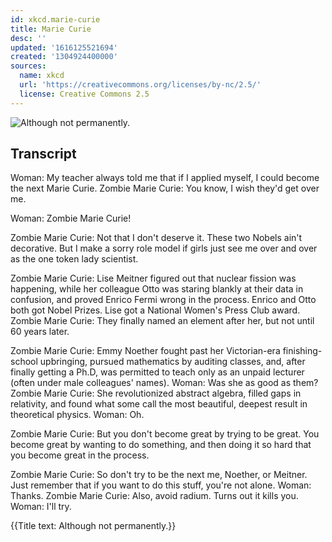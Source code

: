```yaml
---
id: xkcd.marie-curie
title: Marie Curie
desc: ''
updated: '1616125521694'
created: '1304924400000'
sources:
  name: xkcd
  url: 'https://creativecommons.org/licenses/by-nc/2.5/'
  license: Creative Commons 2.5
---
```

![Although not permanently.](https://imgs.xkcd.com/comics/marie_curie.png)

## Transcript
Woman: My teacher always told me that if I applied myself, I could become the next Marie Curie.
Zombie Marie Curie: You know, I wish they'd get over me.

Woman: Zombie Marie Curie!

Zombie Marie Curie: Not that I don't deserve it. These two Nobels ain't decorative. But I make a sorry role model if girls just see me over and over as the one token lady scientist.

Zombie Marie Curie: Lise Meitner figured out that nuclear fission was happening, while her colleague Otto was staring blankly at their data in confusion, and proved Enrico Fermi wrong in the process. Enrico and Otto both got Nobel Prizes. Lise got a National Women's Press Club award.
Zombie Marie Curie: They finally named an element after her, but not until 60 years later.

Zombie Marie Curie: Emmy Noether fought past her Victorian-era finishing-school upbringing, pursued mathematics by auditing classes, and, after finally getting a Ph.D, was permitted to teach only as an unpaid lecturer (often under male colleagues' names).
Woman: Was she as good as them?
Zombie Marie Curie: She revolutionized abstract algebra, filled gaps in relativity, and found what some call the most beautiful, deepest result in theoretical physics.
Woman: Oh.

Zombie Marie Curie: But you don't become great by trying to be great. You become great by wanting to do something, and then doing it so hard that you become great in the process.

Zombie Marie Curie: So don't try to be the next me, Noether, or Meitner. Just remember that if you want to do this stuff, you're not alone.
Woman: Thanks.
Zombie Marie Curie: Also, avoid radium. Turns out it kills you.
Woman: I'll try.

{{Title text: Although not permanently.}}
